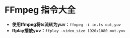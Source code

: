 # FFmpeg 指令大全

- **使用ffmpeg将ts流转为yuv：**`ffmpeg -i in.ts out,yuv`
- **ffplay播放yuv：**`ffplay -video_size 1920x1080 out.yuv`